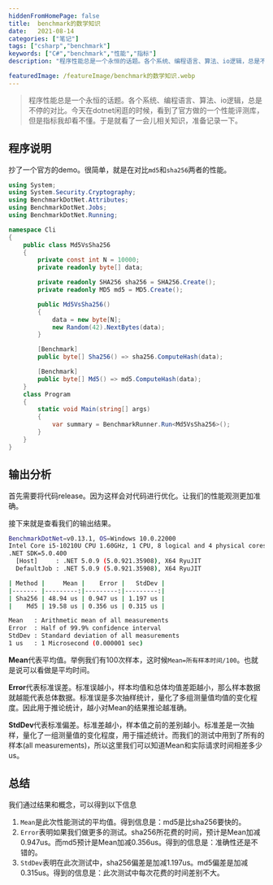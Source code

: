 ```yaml
---
hiddenFromHomePage: false
title:  benchmark的数学知识
date:   2021-08-14
categories: ["笔记"]
tags: ["csharp","benchmark"]
keywords: ["C#","benchmark","性能","指标"]
description: "程序性能总是一个永恒的话题。各个系统、编程语言、算法、io逻辑，总是不停的对比。今天在dotnet闲逛的时候，看到了官方做的一个性能评测库，但是指标我却看不懂。于是就看了一会儿相关知识，准备记录一下"

featuredImage: /featureImage/benchmark的数学知识.webp
---
```





> 程序性能总是一个永恒的话题。各个系统、编程语言、算法、io逻辑，总是不停的对比。今天在dotnet闲逛的时候，看到了官方做的一个性能评测库，但是指标我却看不懂。于是就看了一会儿相关知识，准备记录一下。


## 程序说明

抄了一个官方的demo。很简单，就是在对比`md5`和`sha256`两者的性能。

```cs
using System;
using System.Security.Cryptography;
using BenchmarkDotNet.Attributes;
using BenchmarkDotNet.Jobs;
using BenchmarkDotNet.Running;

namespace Cli
{
    public class Md5VsSha256
    {
        private const int N = 10000;
        private readonly byte[] data;

        private readonly SHA256 sha256 = SHA256.Create();
        private readonly MD5 md5 = MD5.Create();

        public Md5VsSha256()
        {
            data = new byte[N];
            new Random(42).NextBytes(data);
        }

        [Benchmark]
        public byte[] Sha256() => sha256.ComputeHash(data);

        [Benchmark]
        public byte[] Md5() => md5.ComputeHash(data);
    }
    class Program
    {
        static void Main(string[] args)
        {
            var summary = BenchmarkRunner.Run<Md5VsSha256>();
        }
    }
}
```

## 输出分析

首先需要将代码release。因为这样会对代码进行优化。让我们的性能观测更加准确。

接下来就是查看我们的输出结果。

```bash
BenchmarkDotNet=v0.13.1, OS=Windows 10.0.22000
Intel Core i5-10210U CPU 1.60GHz, 1 CPU, 8 logical and 4 physical cores
.NET SDK=5.0.400
  [Host]     : .NET 5.0.9 (5.0.921.35908), X64 RyuJIT
  DefaultJob : .NET 5.0.9 (5.0.921.35908), X64 RyuJIT

| Method |     Mean |    Error |   StdDev |
|------- |---------:|---------:|---------:|
| Sha256 | 48.94 us | 0.947 us | 1.197 us |
|    Md5 | 19.58 us | 0.356 us | 0.315 us |

Mean   : Arithmetic mean of all measurements
Error  : Half of 99.9% confidence interval
StdDev : Standard deviation of all measurements
1 us   : 1 Microsecond (0.000001 sec)
```

**Mean**代表平均值。举例我们有100次样本，这时候`Mean=所有样本时间/100`。也就是说可以看做是平均时间。

**Error**代表标准误差。标准误越小，样本均值和总体均值差距越小，那么样本数据就越能代表总体数据。标准误是多次抽样统计，量化了多组测量值均值的变化程度。因此用于推论统计，越小对Mean的结果推论越准确。

**StdDev**代表标准偏差。标准差越小，样本值之前的差别越小。标准差是一次抽样，量化了一组测量值的变化程度，用于描述统计。而我们的测试中用到了所有的样本(all measurements)，所以这里我们可以知道Mean和实际请求时间相差多少us。

## 总结

我们通过结果和概念，可以得到以下信息
1. `Mean`是此次性能测试的平均值。得到信息是：md5是比sha256要快的。
2. `Error`表明如果我们做更多的测试。sha256所花费的时间，预计是Mean加减0.947us。而md5预计是Mean加减0.356us。得到的信息是：准确性还是不错的。
3. `StdDev`表明在此次测试中，sha256偏差是加减1.197us。md5偏差是加减0.315us。得到的信息是：此次测试中每次花费的时间差别不大。